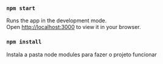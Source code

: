 
### `npm start`

Runs the app in the development mode.\
Open [http://localhost:3000](http://localhost:3000) to view it in your browser.

### `npm install`

Instala a pasta node modules para fazer o projeto funcionar

